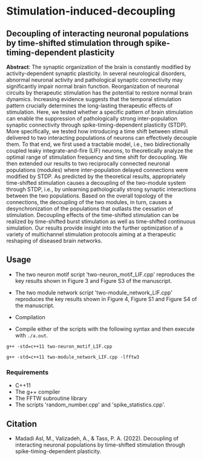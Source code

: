 # Stimulation-induced-decoupling

## Decoupling of interacting neuronal populations by time-shifted stimulation through spike-timing-dependent plasticity

**Abstract**: ‎The synaptic organization of the brain is constantly modified by activity-dependent synaptic plasticity‎. ‎In several neurological disorders‎, ‎abnormal neuronal activity and pathological synaptic connectivity may significantly impair normal brain function‎. ‎Reorganization of neuronal circuits by therapeutic stimulation has the potential to restore normal brain dynamics‎. ‎Increasing evidence suggests that the temporal stimulation pattern crucially determines the long-lasting therapeutic effects of stimulation‎. ‎Here‎, ‎we tested whether a specific pattern of brain stimulation can enable the suppression of pathologically strong inter-population synaptic connectivity through spike-timing-dependent plasticity (STDP)‎. ‎More specifically‎, ‎we tested how introducing a time shift between stimuli delivered to two interacting populations of neurons can effectively decouple them‎. ‎To that end‎, ‎we first used a tractable model‎, ‎i.e.‎, ‎two bidirectionally coupled leaky integrate-and-fire (LIF) neurons‎, ‎to theoretically analyze the optimal range of stimulation frequency and time shift for decoupling‎.  ‎We then extended our results to two reciprocally connected neuronal populations (modules) where inter-population delayed connections were modified by STDP‎. ‎As predicted by the theoretical results‎, ‎appropriately time-shifted stimulation causes a decoupling of the two-module system through STDP‎, ‎i.e.‎, ‎by unlearning pathologically strong synaptic interactions between the two populations‎. ‎Based on the overall topology of the connections‎, ‎the decoupling of the two modules‎, ‎in turn‎, ‎causes a desynchronization of the populations that outlasts the cessation of stimulation‎. ‎Decoupling effects of the time-shifted stimulation can be realized by time-shifted burst stimulation as well as time-shifted continuous simulation‎. ‎Our results provide insight into the further optimization of a variety of multichannel stimulation protocols aiming at a therapeutic reshaping of diseased brain networks‎.

## Usage

- The two neuron motif script 'two-neuron_motif_LIF.cpp' reproduces the key results shown in Figure 3 and Figure S3 of the manuscript.
- The two module network script 'two-module_network_LIF.cpp' reproduces the key results shown in Figure 4, Figure S1 and Figure S4 of the manuscript.

- Compilation

- Compile either of the scripts with the following syntax and then execute with `./a.out`.

```
g++ -std=c++11 two-neuron_motif_LIF.cpp
```
```
g++ -std=c++11 two-module_network_LIF.cpp -lfftw3
```

### Requirements

- C++11
- The g++ compiler
- The FFTW subroutine library
- The scripts 'random_number.cpp' and 'spike_statistics.cpp'.

## Citation

- Madadi Asl, M., Valizadeh, A., & Tass, P. A. (2022). Decoupling of interacting neuronal populations by time-shifted stimulation through spike-timing-dependent plasticity.
